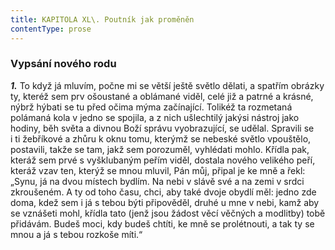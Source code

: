 ```yaml
---
title: KAPITOLA XL\. Poutník jak proměněn
contentType: prose
---
```


### Vypsání nového rodu

**_1._** To když já mluvím, počne mi se větší ještě světlo dělati, a spatřím obrázky ty, kteréž sem prv ošoustané a oblámané viděl, celé již a patrné a krásné, nýbrž hýbati se tu před očima mýma začínající. Tolikéž ta rozmetaná polámaná kola v jedno se spojila, a z nich ušlechtilý jakýsi nástroj jako hodiny, běh světa a divnou Boží správu vyobrazující, se udělal. Spravili se i ti žebříkové a zhůru k oknu tomu, kterýmž se nebeské světlo vpouštělo, postavili, takže se tam, jakž sem porozuměl, vyhlédati mohlo. Křídla pak, kteráž sem prvé s vyšklubaným peřím viděl, dostala nového velikého peří, kteráž vzav ten, kterýž se mnou mluvil, Pán můj, připal je ke mně a řekl: „Synu, já na dvou místech bydlím. Na nebi v slávě své a na zemi v srdci zkroušeném. A ty od toho času, chci, aby také dvoje obydlí měl: jedno zde doma, kdež sem i já s tebou býti připověděl, druhé u mne v nebi, kamž aby se vznášeti mohl, křídla tato (jenž jsou žádost věcí věčných a modlitby) tobě přidávám. Budeš moci, kdy budeš chtíti, ke mně se prolétnouti, a tak ty se mnou a já s tebou rozkoše míti.“

